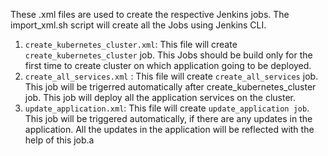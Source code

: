These .xml files are used to create the respective Jenkins jobs. The import_xml.sh script will create all the Jobs using Jenkins CLI.

1. `create_kubernetes_cluster.xml`:  This file will create `create_kubernetes_cluster` job. This Jobs should be build only for the first time to create cluster on which application going to be deployed.
2. `create_all_services.xml` : This file will create `create_all_services` job. This job will be trigerred automatically after create_kubernetes_cluster job. This job will deploy all the application services on the cluster.
3. `update_application.xml`: This file will create `update_application job`. This job will be triggered automatically, if there are any updates in the application. All the updates in the application will be reflected with the help of this job.a
